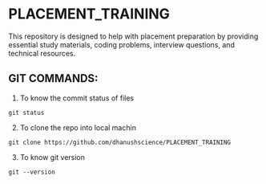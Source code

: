 # PLACEMENT_TRAINING
This repository is designed to help with placement preparation by providing essential study materials, coding problems, interview questions, and technical resources. 

## GIT COMMANDS:

1. To know the commit status of files
```
git status
```

2. To clone the repo into local machin
```
git clone https://github.com/dhanushscience/PLACEMENT_TRAINING
```

3. To know git version
```
git --version
```